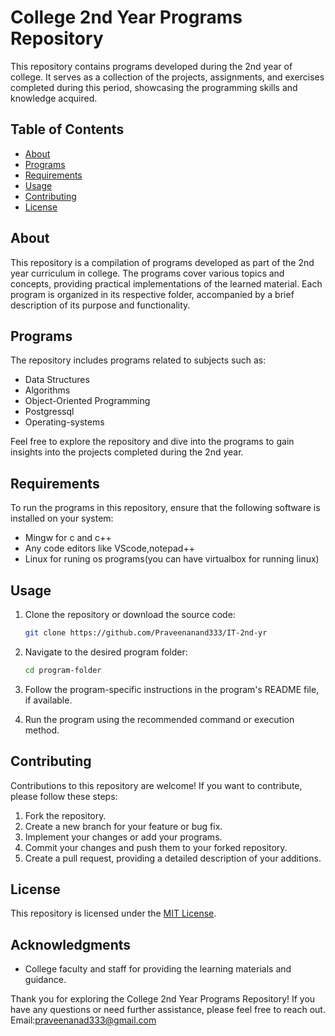 # College 2nd Year Programs Repository

This repository contains programs developed during the 2nd year of college. It serves as a collection of the projects, assignments, and exercises completed during this period, showcasing the programming skills and knowledge acquired.

## Table of Contents

- [About](#about)
- [Programs](#programs)
- [Requirements](#requirements)
- [Usage](#usage)
- [Contributing](#contributing)
- [License](#license)

## About

This repository is a compilation of programs developed as part of the 2nd year curriculum in college. The programs cover various topics and concepts, providing practical implementations of the learned material. Each program is organized in its respective folder, accompanied by a brief description of its purpose and functionality.

## Programs

The repository includes programs related to subjects such as:

- Data Structures
- Algorithms
- Object-Oriented Programming
- Postgressql
- Operating-systems



Feel free to explore the repository and dive into the programs to gain insights into the projects completed during the 2nd year.

## Requirements

To run the programs in this repository, ensure that the following software is installed on your system:

- Mingw for c and c++
- Any code editors like VScode,notepad++
- Linux for runing os programs(you can have virtualbox for running linux)



## Usage

1. Clone the repository or download the source code:

   ```bash
   git clone https://github.com/Praveenanand333/IT-2nd-yr
   ```

2. Navigate to the desired program folder:

   ```bash
   cd program-folder
   ```

3. Follow the program-specific instructions in the program's README file, if available.

4. Run the program using the recommended command or execution method.

## Contributing

Contributions to this repository are welcome! If you want to contribute, please follow these steps:

1. Fork the repository.
2. Create a new branch for your feature or bug fix.
3. Implement your changes or add your programs.
4. Commit your changes and push them to your forked repository.
5. Create a pull request, providing a detailed description of your additions.

## License

This repository is licensed under the [MIT License](LICENSE).

## Acknowledgments

- College faculty and staff for providing the learning materials and guidance.

Thank you for exploring the College 2nd Year Programs Repository! If you have any questions or need further assistance, please feel free to reach out.
Email:praveenanad333@gmail.com
